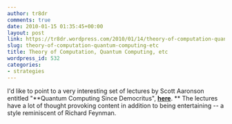 ```yaml
---
author: tr8dr
comments: true
date: 2010-01-15 01:35:45+00:00
layout: post
link: https://tr8dr.wordpress.com/2010/01/14/theory-of-computation-quantum-computing-etc/
slug: theory-of-computation-quantum-computing-etc
title: Theory of Computation, Quantum Computing, etc
wordpress_id: 532
categories:
- strategies
---
```


I'd like to point to a very interesting set of lectures by Scott Aaronson entitled "**Quantum Computing Since Democritus", **[here](http://www.scottaaronson.com/democritus/)**. ** The lectures have a lot of thought provoking content in addition to being entertaining -- a style reminiscent of Richard Feynman.
